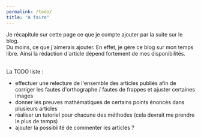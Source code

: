 ```yaml
---
permalink: /todo/
title: "A faire"
---
```


Je récapitule sur cette page ce que je compte ajouter par la suite sur le blog.  
Du moins, ce que j'aimerais ajouter. En effet, je gère ce blog sur mon temps libre. Ainsi la rédaction d'article dépend fortement de mes disponibilités.<br><br>


La TODO liste :
* effectuer une relecture de l'ensemble des articles publiés afin de corriger les fautes d'orthographe / fautes de frappes et ajuster certaines images
* donner les preuves mathématiques de certains points énoncés dans plusieurs articles
* réaliser un tutoriel pour chacune des méthodes (cela devrait me prendre le plus de temps)
* ajouter la possibilité de commenter les articles ?

